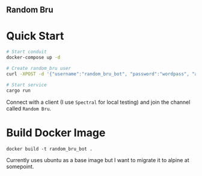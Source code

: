 Random Bru
----------

# Quick Start

```bash
# Start conduit
docker-compose up -d

# Create random_bru user
curl -XPOST -d '{"username":"random_bru_bot", "password":"wordpass", "auth": {"type":"m.login.dummy"}}' "http://localhost:8448/_matrix/client/r0/register"

# Start service
cargo run
```

Connect with a client (I use `Spectral` for local testing) and join the channel called `Random Bru`.

# Build Docker Image

```
docker build -t random_bru_bot .
```

Currently uses ubuntu as a base image but I want to migrate it to alpine at somepoint.
